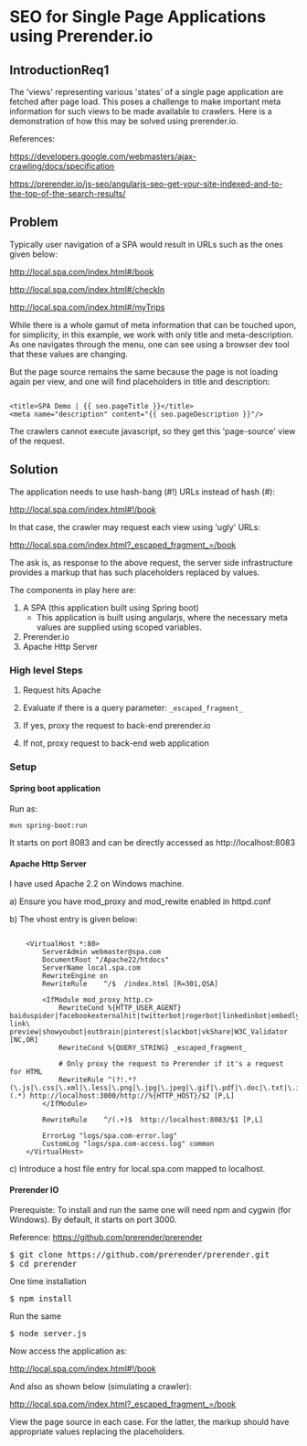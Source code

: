 # SEO for Single Page Applications using Prerender.io


## IntroductionReq1

The 'views' representing various 'states' of a single page application are fetched after page load.
This poses a challenge to make important meta information for such views to be made available to crawlers.
Here is a demonstration of how this may be solved using prerender.io.

References: 

https://developers.google.com/webmasters/ajax-crawling/docs/specification

https://prerender.io/js-seo/angularjs-seo-get-your-site-indexed-and-to-the-top-of-the-search-results/



## Problem

Typically user navigation of a SPA would result in URLs such as the ones given below:

http://local.spa.com/index.html#/book

http://local.spa.com/index.html#/checkIn

http://local.spa.com/index.html#/myTrips


While there is a whole gamut of meta information that can be touched upon, for simplicity, in this example, we work with only title and meta-description.
As one navigates through the menu, one can see using a browser dev tool that these values are changing.

But the page source remains the same because the page is not loading again per view, and one will find placeholders in title and description:

```

<title>SPA Demo | {{ seo.pageTitle }}</title>
<meta name="description" content="{{ seo.pageDescription }}"/>

```

The crawlers cannot execute javascript, so they get this 'page-source' view of the request.



## Solution

The application needs to use hash-bang (#!) URLs instead of hash (#):

http://local.spa.com/index.html#!/book

In that case, the crawler may request each view using 'ugly' URLs:

http://local.spa.com/index.html?_escaped_fragment_=/book

The ask is, as response to the above request, the server side infrastructure provides a markup that has such placeholders replaced by values.

The components in play here are:

1. A SPA (this application built using Spring boot)
	- This application is built using angularjs, where the necessary meta values are supplied using scoped variables. 
2. Prerender.io
3. Apache Http Server



### High level Steps

1. Request hits Apache

2. Evaluate if there is a query parameter: `_escaped_fragment_`

3. If yes, proxy the request to back-end prerender.io

4. If not, proxy request to back-end web application



### Setup

#### Spring boot application

Run as:
```
mvn spring-boot:run
```

It starts on port 8083 and can be directly accessed as http://localhost:8083


#### Apache Http Server

I have used Apache 2.2 on Windows machine.

a) Ensure you have mod_proxy and mod_rewite enabled in httpd.conf 

b) The vhost entry is given below:

```

	<VirtualHost *:80>
		ServerAdmin webmaster@spa.com
		DocumentRoot "/Apache22/htdocs"
		ServerName local.spa.com
		RewriteEngine on
		RewriteRule    ^/$  /index.html [R=301,QSA]
		
		<IfModule mod_proxy_http.c>
			RewriteCond %{HTTP_USER_AGENT} baiduspider|facebookexternalhit|twitterbot|rogerbot|linkedinbot|embedly|quora\ link\ preview|showyoubot|outbrain|pinterest|slackbot|vkShare|W3C_Validator [NC,OR]
			RewriteCond %{QUERY_STRING} _escaped_fragment_
			
			# Only proxy the request to Prerender if it's a request for HTML
			RewriteRule ^(?!.*?(\.js|\.css|\.xml|\.less|\.png|\.jpg|\.jpeg|\.gif|\.pdf|\.doc|\.txt|\.ico|\.rss|\.zip|\.mp3|\.rar|\.exe|\.wmv|\.doc|\.avi|\.ppt|\.mpg|\.mpeg|\.tif|\.wav|\.mov|\.psd|\.ai|\.xls|\.mp4|\.m4a|\.swf|\.dat|\.dmg|\.iso|\.flv|\.m4v|\.torrent|\.ttf|\.woff))(.*) http://localhost:3000/http://%{HTTP_HOST}/$2 [P,L]
		</IfModule>
		
		RewriteRule    ^/(.+)$  http://localhost:8083/$1 [P,L]
		
		ErrorLog "logs/spa.com-error.log"
		CustomLog "logs/spa.com-access.log" common    
	</VirtualHost>

```

c) Introduce a host file entry for local.spa.com mapped to localhost.


#### Prerender IO

Prerequiste: To install and run the same one will need npm and cygwin (for Windows). By default, it starts on port 3000.

Reference: https://github.com/prerender/prerender

<pre>
$ git clone https://github.com/prerender/prerender.git
$ cd prerender
</pre>

One time installation
<pre>
$ npm install
</pre>

Run the same
<pre>
$ node server.js
</pre>




Now access the application as:

http://local.spa.com/index.html#!/book


And also as shown below (simulating a crawler):

http://local.spa.com/index.html?_escaped_fragment_=/book


View the page source in each case. For the latter, the markup should have appropriate values replacing the placeholders.